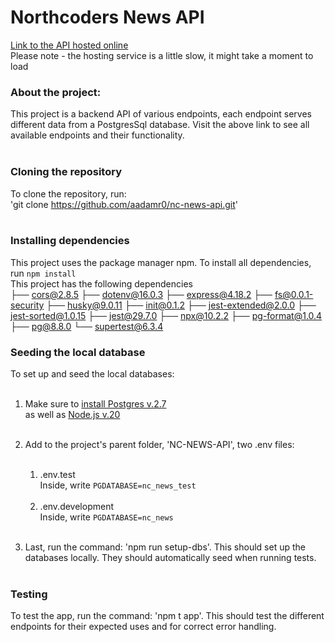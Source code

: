 # Northcoders News API

[Link to the API hosted online](https://nc-news-api-ffu7.onrender.com/api)<br>
Please note - the hosting service is a little slow, it might take a moment to load<br>

### About the project:<br>

This project is a backend API of various endpoints, each endpoint serves different data from a PostgresSql database. Visit the above link to see all available endpoints and their functionality.<br>
<br>

### Cloning the repository<br>

To clone the repository, run:<br>
'git clone https://github.com/aadamr0/nc-news-api.git'
<br>
<br>

### Installing dependencies <br>

This project uses the package manager npm. To install all dependencies, run `npm install` <br>
This project has the following dependencies<br>
├── cors@2.8.5
├── dotenv@16.0.3
├── express@4.18.2
├── fs@0.0.1-security
├── husky@9.0.11
├── init@0.1.2
├── jest-extended@2.0.0
├── jest-sorted@1.0.15
├── jest@29.7.0
├── npx@10.2.2
├── pg-format@1.0.4
├── pg@8.8.0
└── supertest@6.3.4
<br>

### Seeding the local database <br>

To set up and seed the local databases:<br>
<br>

1. Make sure to [install Postgres v.2.7](https://postgresapp.com/downloads.html)
   <br>as well as [Node.js v.20](https://nodejs.org/en/download/)<br>
   <br>
2. Add to the project's parent folder, 'NC-NEWS-API', two .env files: <br>
   <br>

   1. .env.test<br>
      Inside, write `PGDATABASE=nc_news_test`<br>
      <br>
   2. .env.development<br>
      Inside, write `PGDATABASE=nc_news`<br>
      <br>

3. Last, run the command: 'npm run setup-dbs'. This should set up the databases locally. They should automatically seed when running tests.
   <br>
   <br>

### Testing<br>

To test the app, run the command: 'npm t app'. This should test the different endpoints for their expected uses and for correct error handling.
